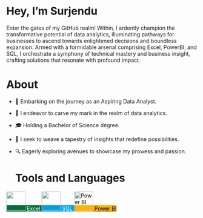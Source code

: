 # Hey, I’m Surjendu

Enter the gates of my GitHub realm! Within, I ardently champion the transformative potential of data analytics, illuminating pathways for businesses to ascend towards enlightened decisions and boundless expansion. Armed with a formidable arsenal comprising Excel, PowerBI, and SQL, I orchestrate a symphony of technical mastery and business insight, crafting solutions that resonate with profound impact.

# About

* 🌟 Embarking on the journey as an Aspiring Data Analyst.
* 🌱 I endeavor to carve my mark in the realm of data analytics.
* 🎓 Holding a Bachelor of Science degree.
* 💼 I seek to weave a tapestry of insights that redefine possibilities.
* 🔍 Eagerly exploring avenues to showcase my prowess and passion.

  # Tools and Languages

<style>
  /* Define colors */
  .excel {
    background-color: #00703c; /* Deep green */
    color: white; /* Text color */
  }

  .power-bi {
    background-color: #ffb400; /* Yellow */
    color: black; /* Text color */
  }

  .sql {
    background-color: #00a0e9; /* Light blue */
    color: white; /* Text color */
  }
</style>

<a href="#" class="excel">
  <img src="icons/excel_icon.png" alt="Excel" title="Excel" width="50px" height="50px" />
  Excel
</a>

<a href="#" class="sql">
  <img src="icons/sql_icon.png" alt="SQL" title="SQL" width="50px" height="50px" />
  SQL
</a>

<a href="#" class="power-bi">
  <img src="icons/power_bi_icon.png" alt="Power BI" title="Power BI" width="50px" height="50px" />
  Power BI
</a>


<!---
Surjendud4/Surjendud4 is a ✨ special ✨ repository because its `README.md` (this file) appears on your GitHub profile.
You can click the Preview link to take a look at your changes.
--->
